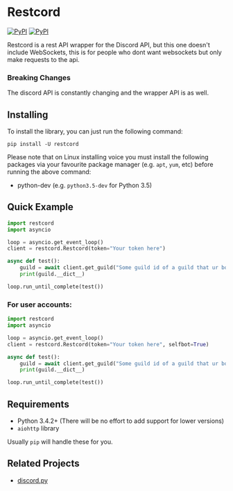 # Restcord

[![PyPI](https://img.shields.io/pypi/v/restcord.svg)](https://pypi.python.org/pypi/restcord/)
[![PyPI](https://img.shields.io/pypi/pyversions/restcord.svg)](https://pypi.python.org/pypi/restcord/)

Restcord is a rest API wrapper for the Discord API, but this one doesn't include WebSockets, this is for people who dont want websockets but only make requests to the api.

### Breaking Changes

The discord API is constantly changing and the wrapper API is as well.

## Installing

To install the library, you can just run the following command:

```
pip install -U restcord
```

Please note that on Linux installing voice you must install the following packages via your favourite package manager (e.g. `apt`, `yum`, etc) before running the above command:

- python<version>-dev (e.g. `python3.5-dev` for Python 3.5)

## Quick Example

```py
import restcord
import asyncio

loop = asyncio.get_event_loop()
client = restcord.Restcord(token="Your token here")

async def test():
	guild = await client.get_guild("Some guild id of a guild that ur bot/user account is in")
	print(guild.__dict__)

loop.run_until_complete(test())
```

### For user accounts:

```py
import restcord
import asyncio

loop = asyncio.get_event_loop()
client = restcord.Restcord(token="Your token here", selfbot=True)

async def test():
	guild = await client.get_guild("Some guild id of a guild that ur bot/user account is in")
	print(guild.__dict__)

loop.run_until_complete(test())
```

## Requirements

- Python 3.4.2+ (There will be no effort to add support for lower versions)
- `aiohttp` library

Usually `pip` will handle these for you.

## Related Projects

- [discord.py](https://github.com/rapptz/discord.py)